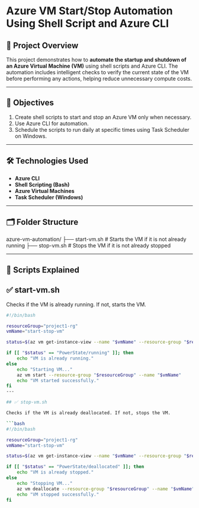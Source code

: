 # Azure VM Start/Stop Automation Using Shell Script and Azure CLI

## 📘 Project Overview

This project demonstrates how to **automate the startup and shutdown of an Azure Virtual Machine (VM)** using shell scripts and Azure CLI. The automation includes intelligent checks to verify the current state of the VM before performing any actions, helping reduce unnecessary compute costs.

---

## 🎯 Objectives

1. Create shell scripts to start and stop an Azure VM only when necessary.
2. Use Azure CLI for automation.
3. Schedule the scripts to run daily at specific times using Task Scheduler on Windows.

---

## 🛠️ Technologies Used

- **Azure CLI**
- **Shell Scripting (Bash)**
- **Azure Virtual Machines**
- **Task Scheduler (Windows)**

---

## 🗂️ Folder Structure
azure-vm-automation/
├── start-vm.sh # Starts the VM if it is not already running
├── stop-vm.sh # Stops the VM if it is not already stopped


---

## 📄 Scripts Explained

## ✅ start-vm.sh

Checks if the VM is already running. If not, starts the VM.

```bash
#!/bin/bash

resourceGroup="project1-rg"
vmName="start-stop-vm"

status=$(az vm get-instance-view --name "$vmName" --resource-group "$resourceGroup" --query instanceView.statuses[1].code -o tsv)

if [[ "$status" == "PowerState/running" ]]; then
    echo "VM is already running."
else
    echo "Starting VM..."
    az vm start --resource-group "$resourceGroup" --name "$vmName"
    echo "VM started successfully."
fi
---

## ✅ stop-vm.sh

Checks if the VM is already deallocated. If not, stops the VM.

```bash
#!/bin/bash

resourceGroup="project1-rg"
vmName="start-stop-vm"

status=$(az vm get-instance-view --name "$vmName" --resource-group "$resourceGroup" --query instanceView.statuses[1].code -o tsv)

if [[ "$status" == "PowerState/deallocated" ]]; then
    echo "VM is already stopped."
else
    echo "Stopping VM..."
    az vm deallocate --resource-group "$resourceGroup" --name "$vmName"
    echo "VM stopped successfully."
fi
